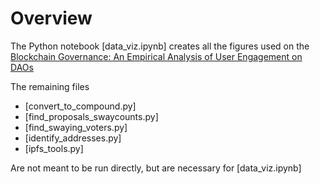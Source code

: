 # Overview

The Python notebook [data_viz.ipynb] creates all the figures used on the [Blockchain Governance: An Empirical Analysis of User Engagement on DAOs](https://arxiv.org/abs/2407.10945)

The remaining files

* [convert_to_compound.py]
* [find_proposals_swaycounts.py]
* [find_swaying_voters.py]
* [identify_addresses.py]
* [ipfs_tools.py]

Are not meant to be run directly, but are necessary for [data_viz.ipynb]
